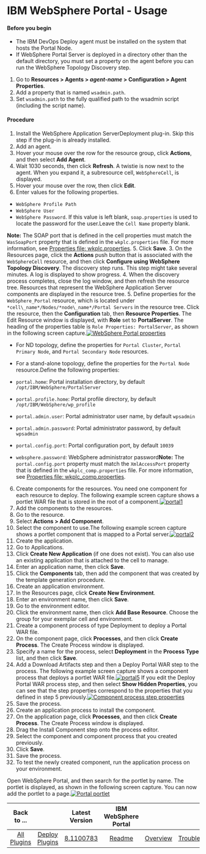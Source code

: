 
# IBM WebSphere Portal - Usage


#### Before you begin

* The IBM DevOps Deploy agent must be installed on the system that hosts the Portal Node.
* If WebSphere Portal Server is deployed in a directory other than the default directory, you must set a property on the agent before you can run the WebSphere Topology Discovery step.
1. Go to **Resources > Agents > *agent-name* > Configuration > Agent Properties**.
2. Add a property that is named `wsadmin.path`.
3. Set `wsadmin.path` to the fully qualified path to the wsadmin script (including the script name).

#### Procedure

1. Install the WebSphere Application ServerDeployment plug-in. Skip this step if the plug-in is already installed.
2. Add an agent.
1. Hover your mouse over the row for the resource group, click **Actions**, and then select **Add Agent**.
2. Wait 1030 seconds, then click **Refresh**. A twistie is now next to the agent. When you expand it, a subresource cell, `WebSphereCell`, is displayed.
3. Hover your mouse over the row, then click **Edit**.
4. Enter values for the following properties.
* `WebSphere Profile Path`
* `WebSphere User`
* `WebSphere Password`. If this value is left blank, `soap.properties` is used to locate the password for the user.Leave the `Cell Name` property blank.

**Note:** The SOAP port that is defined in the cell properties must match the `WasSoapPort` property that is defined in the `wkplc.properties` file. For more information, see [Properties file: wkplc.properties](https://www.ibm.com/support/knowledgecenter/SSHRKX_8.5.0/mp/properties/wkplc-dita.html).
5. Click **Save**.
3. On the Resources page, click the **Actions** push button that is associated with the `WebSphereCell` resource, and then click **Configure using WebSphere Topology Discovery**. The discovery step runs. This step might take several minutes. A log is displayed to show progress.
4. When the discovery process completes, close the log window, and then refresh the resource tree. Resources that represent the WebSphere Application Server components are displayed in the resource tree.
5. Define properties for the `WebSphere_Portal` resource, which is located under `*cell\_name*/Nodes/*node\_name*/Portal Servers` in the resource tree. Click the resource, then the **Configuration** tab, then **Resource Properties**. The Edit Resource window is displayed, with **Role** set to **PortalServer**. The heading of the properties table is `Role Properties: PortalServer`, as shown in the following screen capture.[![WebSphere Portal properties](media/portal3_crop.png)](media/portal3_crop.png)
* For ND topology, define the properties for `Portal Cluster`, `Portal Primary Node`, and `Portal Secondary Node` resources.
* For a stand-alone topology, define the properties for the `Portal Node` resource.Define the following properties:

* `portal.home`: Portal installation directory, by default `/opt/IBM/WebSphere/PortalServer`
* `portal.profile.home`: Portal profile directory, by default `/opt/IBM/WebSphere/wp_profile`
* `portal.admin.user`: Portal administrator user name, by default `wpsadmin`
* `portal.admin.password`: Portal administrator password, by default `wpsadmin`
* `portal.config.port`: Portal configuration port, by default `10039`
* `websphere.password`: WebSphere administrator password**Note:** The `portal.config.port` property must match the `XmlAccessPort` property that is defined in the `wkplc_comp.properties` file. For more information, see [Properties file: wkplc\_comp.properties](https://www.ibm.com/support/knowledgecenter/SSHRKX_8.5.0/mp/properties/wkplc_comp-dita.html).
6. Create components for the resources. You need one component for each resource to deploy.
The following example screen capture shows a portlet WAR file that is stored in the root of a component.[![portal1](media/portal1.png)](media/portal1.png)
7. Add the components to the resources.
1. Go to the resource.
2. Select **Actions > Add Component**.
3. Select the component to use.The following example screen capture shows a portlet component that is mapped to a Portal server.[![portal2](media/portal2.png)](media/portal2.png)
8. Create the application.
1. Go to Applications.
2. Click **Create New Application** (if one does not exist). You can also use an existing application that is attached to the cell to manage.
3. Enter an application name, then click **Save**.
4. Click the **Components** tab, then add the component that was created by the template generation procedure.
9. Create an application environment.
1. In the Resources page, click **Create New Environment**.
2. Enter an environment name, then click **Save**.
3. Go to the environment editor.
4. Click the environment name, then click **Add Base Resource**. Choose the group for your exemplar cell and environment.
10. Create a component process of type Deployment to deploy a Portal WAR file.
1. On the component page, click **Processes**, and then click **Create Process**. The Create Process window is displayed.
2. Specify a name for the process, select **Deployment** in the **Process Type** list, and then click **Save**.
3. Add a Download Artifacts step and then a Deploy Portal WAR step to the process. The following example screen capture shows a component process that deploys a portlet WAR file.[![portal5](media/portal5.png)](media/portal5.png) If you edit the Deploy Portal WAR process step, and then select **Show Hidden Properties**, you can see that the step properties correspond to the properties that you defined in step 5 previously.[![Component process step properties](media/portal7.png)](media/portal7.png)
4. Save the process.
11. Create an application process to install the component.
1. On the application page, click **Processes**, and then click **Create Process**. The Create Process window is displayed.
2. Drag the Install Component step onto the process editor.
3. Select the component and component process that you created previously.
4. Click **Save**.
5. Save the process.
12. To test the newly created component, run the application process on your environment.

Open WebSphere Portal, and then search for the portlet by name. The portlet is displayed, as shown in the following screen capture. You can now add the portlet to a page.[![Portal portlet](media/portal10.png)](media/portal10.png)


|Back to ...||Latest Version|IBM WebSphere Portal |||||
| :---: | :---: | :---: | :---: | :---: | :---: | :---: | :---: |
|[All Plugins](../../index.md)|[Deploy Plugins](../README.md)|[8.1100783](https://raw.githubusercontent.com/UrbanCode/IBM-UCD-PLUGINS/main/files/WebSpherePortal/WebSpherePortal-8.1100783.zip)|[Readme](README.md)|[Overview](overview.md)|[Troubleshooting](troubleshooting.md)|[Steps](steps.md)|[Downloads](downloads.md)|
